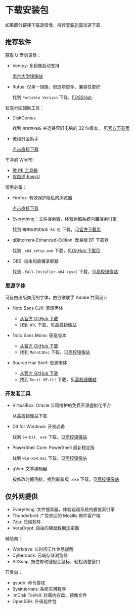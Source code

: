 # 下载安装包

如果部分链接下载速度慢，推荐[安装迅雷](https://dl.xunlei.com/)加速下载

## 推荐软件

获取 U 盘刻录器：

- Ventoy: 多镜像启动支持

  [南京大学镜像站](https://mirrors.nju.edu.cn/github-release/ventoy/Ventoy)

- Rufus: 仅单一镜像，但选项更多、兼容性更好

  找到 `Portable Version` 下载，[FOSSHub](https://www.fosshub.com/Rufus.html)

获取分区辅助工具：

- DiskGenius

  找到 `单文件PE版` 并选兼容旧电脑的 32 位版本，
  见[官方下载页](https://www.diskgenius.cn/download.php)

- 傲梅分区助手

  [点击直接下载](https://www2.aomeisoftware.com/download/pacn/%E5%88%86%E5%8C%BA%E5%8A%A9%E6%89%8BPE.exe)

干净的 WinPE:

- [微 PE 工具箱](https://www.wepe.com.cn/ubook/start.html)
- [优启通 EasyU](https://www.upe.net/)

常用必备：

- Firefox: 有效保护隐私的浏览器

  [点击直接下载](https://download.mozilla.org/?product=firefox-latest-ssl&os=win64&lang=zh-CN)

- Everything：文件搜索器，体验远超系统内置搜索引擎

  找到 `精简版安装版本 64 位` 下载，见[官方下载页](https://www.voidtools.com/zh-cn/)

- qBittorrent-Enhanced-Edition: 改良版 BT 下载器

  找到 `_x64_setup.exe` 下载，见[GitHub 下载页](https://github.com/c0re100/qBittorrent-Enhanced-Edition/releases/latest)

- OBS: 自由的直播录屏器

  找到 `-Full-Installer-x64 (exe)` 下载，见[高校镜像站](https://mirrorz.org/app/OBS)

### 思源字体

可自由出版商用的字体，由谷歌联手 Adobe 共同设计

- Noto Sans CJK: 思源黑体

  - [从官方 GitHub 下载](https://github.com/googlefonts/noto-cjk/releases/latest/download/03_NotoSansCJK-OTC.zip)
  - 找到 `OTC` 下载，见[高校镜像站](https://mirrorz.org/font/GoogleFonts)

- Noto Sans Mono: 等宽版本

  - [从官方 GitHub 下载](https://github.com/googlefonts/noto-cjk/releases/latest/download/13_NotoSansMonoCJKsc.zip)
  - 找到 `MonoCJKsc` 下载，见[高校镜像站](https://mirrorz.org/font/GoogleFonts)

- Source Han Serif: 思源宋体

  - [从官方 GitHub 下载](https://github.com/adobe-fonts/source-han-serif/releases/latest/download/01_SourceHanSerif.ttc.zip)
  - 找到 `Serif-VF.ttf` 下载，见[高校镜像站](https://mirrorz.org/font/AdobeSourceHan)

### 开发者工具

- VirtualBox: Oracle 公司维护的免费开源虚拟化平台

  从[高校镜像站](https://mirrorz.org/app/VirtualBox)下载

- Git for Windows: 开发必备

  找到 `64-bit, exe` 下载，见[高校镜像站](https://mirrorz.org/app/Git)

- PowerShell Core: PowerShell 最新稳定版

  找到 `win-x64.msi` 下载，见[高校镜像站](https://mirrorz.org/list/PowerShell)

- gVim: 文本编辑器

  按修改时间倒排，找到最新版 `.exe` 下载，见[高校镜像站](https://mirrorz.org/list/vim)

## 仅外网提供

- Everything: 文件搜索器，体验远超系统内置搜索引擎
- Thunderbird: 广受欢迎的 Mozilla 邮件客户端
- 7zip: 压缩软件
- VeraCrypt: 自由的硬盘数据加密器

辅助向：

- Workrave: 长时间工作休息提醒
- Cyberduck: 云端存储浏览器
- AltSnap: 按住修改键配合鼠标，轻松调整窗口

开发向：

- gsudo: 命令提权
- Sysinternals: 系统实用程序
- ImDisk Toolkit: 挂载内存盘、镜像文件
- OpenSSH: 升级组件包
